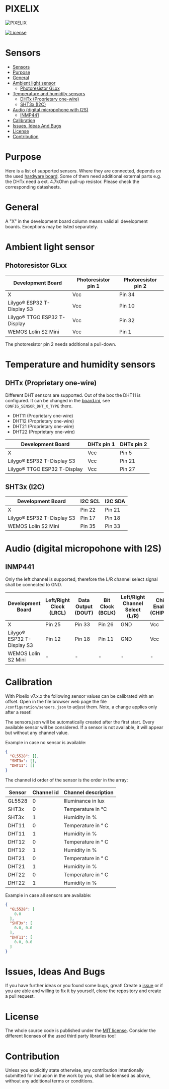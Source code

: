 # PIXELIX <!-- omit in toc -->
![PIXELIX](./images/LogoBlack.png)

[![License](https://img.shields.io/badge/license-MIT-blue.svg)](http://choosealicense.com/licenses/mit/)

# Sensors

* [Sensors](#sensors)
* [Purpose](#purpose)
* [General](#general)
* [Ambient light sensor](#ambient-light-sensor)
  * [Photoresistor GLxx](#photoresistor-glxx)
* [Temperature and humidity sensors](#temperature-and-humidity-sensors)
  * [DHTx (Proprietary one-wire)](#dhtx-proprietary-one-wire)
  * [SHT3x (I2C)](#sht3x-i2c)
* [Audio (digital micropohone with I2S)](#audio-digital-micropohone-with-i2s)
  * [INMP441](#inmp441)
* [Calibration](#calibration)
* [Issues, Ideas And Bugs](#issues-ideas-and-bugs)
* [License](#license)
* [Contribution](#contribution)

# Purpose
Here is a list of supported sensors. Where they are connected, depends on the used [hardware board](./boards/README.md). Some of them need additional external parts e.g. the DHTx need a ext. 4.7kOhm pull-up resistor. Please check the corresponding datasheets.

# General
A "X" in the development board column means valid all development boards. Exceptions may be listed separately.

# Ambient light sensor

## Photoresistor GLxx

| Development Board | Photoresistor pin 1 | Photoresistor pin 2 |
| ----------------- | ------------------- | ------------------- |
| X | Vcc | Pin 34 |
| Lilygo&reg; ESP32 T-Display S3 | Vcc | Pin 10 |
| Lilygo&reg; TTGO ESP32 T-Display | Vcc | Pin 32 |
| WEMOS Lolin S2 Mini | Vcc | Pin 1 |

The photoresistor pin 2 needs additional a pull-down.

# Temperature and humidity sensors

## DHTx (Proprietary one-wire)
Different DHT sensors are supported. Out of the box the DHT11 is configured. It can be changed in the [board.ini](../config/board.ini), see ```CONFIG_SENSOR_DHT_X_TYPE``` there.

* DHT11 (Proprietary one-wire)
* DHT12 (Proprietary one-wire)
* DHT21 (Proprietary one-wire)
* DHT22 (Proprietary one-wire)

| Development Board | DHTx pin 1 | DHTx pin 2 |
| ----------------- | ---------- | ---------- |
| X | Vcc | Pin 5 |
| Lilygo&reg; ESP32 T-Display S3 | Vcc | Pin 21 |
| Lilygo&reg; TTGO ESP32 T-Display | Vcc | Pin 27 |

## SHT3x (I2C)

| Development Board | I2C SCL | I2C SDA |
| ----------------- | ------- | ------- |
| X | Pin 22 | Pin 21 |
| Lilygo&reg; ESP32 T-Display S3 | Pin 17 | Pin 18 |
| WEMOS Lolin S2 Mini | Pin 35 | Pin 33 |

# Audio (digital micropohone with I2S)

## INMP441
Only the left channel is supported, therefore the L/R channel select signal shall be connected to GND.

| Development Board | Left/Right Clock (LRCL) | Data Output (DOUT) | Bit Clock (BCLK) | Left/Right Channel Select (L/R) | Chip Enable (CHIPEN) |
| ----------------- | ----------------------- | ------------------ | ---------------- | ------------------------------- | -------------------- |
| X | Pin 25 | Pin 33 | Pin 26 | GND | Vcc |
| Lilygo&reg; ESP32 T-Display S3 | Pin 12 | Pin 18 | Pin 11 | GND | Vcc |
| WEMOS Lolin S2 Mini | - | - | - | - | - |

# Calibration
With Pixelix v7.x.x the following sensor values can be calibrated with an offset. Open in the file browser web page the file ```/configuration/sensors.json``` to adjust them. Note, a change applies only after a reset!

The sensors.json will be automatically created after the first start. Every available sensor will be considered. If a sensor is not available, it will appear but without any channel value.

Example in case no sensor is available:
```json
{
  "GL5528": [],
  "SHT3x": [],
  "DHT11": []
}
```

The channel id order of the sensor is the order in the array:

| Sensor | Channel id | Channel description |
| - | - | - |
| GL5528 | 0 | Illuminance in lux |
| SHT3x | 0 | Temperature in °C |
| SHT3x | 1 | Humidity in % |
| DHT11 | 0 | Temperature in ° C |
| DHT11 | 1 | Humidity in % |
| DHT12 | 0 | Temperature in ° C |
| DHT12 | 1 | Humidity in % |
| DHT21 | 0 | Temperature in ° C |
| DHT21 | 1 | Humidity in % |
| DHT22 | 0 | Temperature in ° C |
| DHT22 | 1 | Humidity in % |

Example in case all sensors are available:
```json
{
  "GL5528": [
    0.0
  ],
  "SHT3x": [
    0.0, 0.0
  ],
  "DHT11": [
    0.0, 0.0
  ]
}
```

# Issues, Ideas And Bugs
If you have further ideas or you found some bugs, great! Create a [issue](https://github.com/BlueAndi/Pixelix/issues) or if you are able and willing to fix it by yourself, clone the repository and create a pull request.

# License
The whole source code is published under the [MIT license](http://choosealicense.com/licenses/mit/).
Consider the different licenses of the used third party libraries too!

# Contribution
Unless you explicitly state otherwise, any contribution intentionally submitted for inclusion in the work by you, shall be licensed as above, without any
additional terms or conditions.
